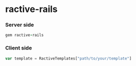 ractive-rails
=============

### Server side

```ruby
gem ractive-rails
```

### Client side

```javascript
var template = RactiveTemplates["path/to/your/template"]
```
